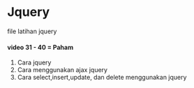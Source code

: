 # Jquery
 file latihan jquery

#### video 31 - 40 = Paham
1. Cara jquery
2. Cara menggunakan ajax jquery
3. Cara select,insert,update, dan delete menggunakan jquery